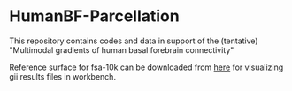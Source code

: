 # HumanBF-Parcellation
This repository contains codes and data in support of the (tentative) "Multimodal gradients of human basal forebrain connectivity" 

Reference surface for fsa-10k can be downloaded from [here](https://github.com/MICA-MNI/BrainSpace/tree/master/brainspace/datasets/surfaces) for visualizing gii results files in workbench. 
